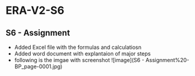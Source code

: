 # ERA-V2-S6
## S6 - Assignment

* Added Excel file with the formulas and calculatiosn
* Added word document with explantaion of major steps
* following is the imgae with screenshot ![image](S6 - Assignment%20-BP_page-0001.jpg)

